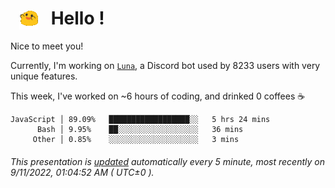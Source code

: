 <h1>   <img src="./spoinky.gif" style="vertical-align:middle;" width="30px">   Hello ! </h1>

Nice to meet you!

Currently, I'm working on <a href='https://github.com/Asgarrrr/Luna'>`Luna`</a>, a Discord bot used by 8233 users with very unique features.

This week, I've worked on ~6 hours of coding, and drinked 0 coffees ☕

```
JavaScript │ 89.09%   ██████████████████░░   5 hrs 24 mins
      Bash │ 9.95%    ██░░░░░░░░░░░░░░░░░░   36 mins
     Other │ 0.85%    ░░░░░░░░░░░░░░░░░░░░   3 mins
```

###### This presentation is [updated](https://github.com/Asgarrrr) automatically every 5 minute, most recently on 9/11/2022, 01:04:52 AM ( UTC±0 ).